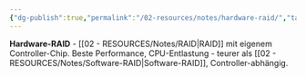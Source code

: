 ```yaml
---
{"dg-publish":true,"permalink":"/02-resources/notes/hardware-raid/","tags":["raid/implementation","controller/hardware","hardware"],"noteIcon":"","updated":"2025-09-05T10:12:28.000+02:00"}
---
```



**Hardware-RAID** - [[02 - RESOURCES/Notes/RAID\|RAID]] mit eigenem Controller-Chip.
Beste Performance, CPU-Entlastung - teurer als [[02 - RESOURCES/Notes/Software-RAID\|Software-RAID]], Controller-abhängig.